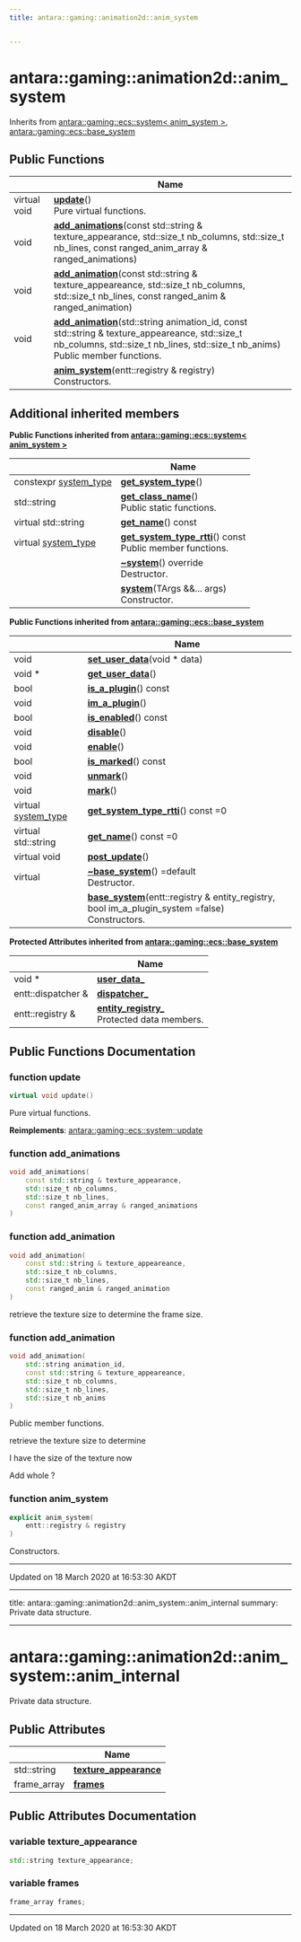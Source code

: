 ```yaml
---
title: antara::gaming::animation2d::anim_system


---
```


# antara::gaming::animation2d::anim_system








Inherits from [antara::gaming::ecs::system< anim_system >](Classes/classantara_1_1gaming_1_1ecs_1_1system.md), [antara::gaming::ecs::base_system](Classes/classantara_1_1gaming_1_1ecs_1_1base__system.md)







## Public Functions

|                | Name           |
| -------------- | -------------- |
| virtual void | **[update](Classes/classantara_1_1gaming_1_1animation2d_1_1anim__system.md#function-update)**() <br>Pure virtual functions.  |
| void | **[add_animations](Classes/classantara_1_1gaming_1_1animation2d_1_1anim__system.md#function-add_animations)**(const std::string & texture_appearance, std::size_t nb_columns, std::size_t nb_lines, const ranged_anim_array & ranged_animations)  |
| void | **[add_animation](Classes/classantara_1_1gaming_1_1animation2d_1_1anim__system.md#function-add_animation)**(const std::string & texture_appeareance, std::size_t nb_columns, std::size_t nb_lines, const ranged_anim & ranged_animation)  |
| void | **[add_animation](Classes/classantara_1_1gaming_1_1animation2d_1_1anim__system.md#function-add_animation)**(std::string animation_id, const std::string & texture_appeareance, std::size_t nb_columns, std::size_t nb_lines, std::size_t nb_anims) <br>Public member functions.  |
|  | **[anim_system](Classes/classantara_1_1gaming_1_1animation2d_1_1anim__system.md#function-anim_system)**(entt::registry & registry) <br>Constructors.  |






## Additional inherited members






**Public Functions inherited from [antara::gaming::ecs::system< anim_system >](Classes/classantara_1_1gaming_1_1ecs_1_1system.md)**

|                | Name           |
| -------------- | -------------- |
| constexpr [system_type](Namespaces/namespaceantara_1_1gaming_1_1ecs.md#enum-system_type) | **[get_system_type](Classes/classantara_1_1gaming_1_1ecs_1_1system.md#function-get_system_type)**()  |
| std::string | **[get_class_name](Classes/classantara_1_1gaming_1_1ecs_1_1system.md#function-get_class_name)**() <br>Public static functions.  |
| virtual std::string | **[get_name](Classes/classantara_1_1gaming_1_1ecs_1_1system.md#function-get_name)**() const  |
| virtual [system_type](Namespaces/namespaceantara_1_1gaming_1_1ecs.md#enum-system_type) | **[get_system_type_rtti](Classes/classantara_1_1gaming_1_1ecs_1_1system.md#function-get_system_type_rtti)**() const <br>Public member functions.  |
|  | **[~system](Classes/classantara_1_1gaming_1_1ecs_1_1system.md#function-~system)**() override <br>Destructor.  |
|  | **[system](Classes/classantara_1_1gaming_1_1ecs_1_1system.md#function-system)**(TArgs &&... args) <br>Constructor.  |









**Public Functions inherited from [antara::gaming::ecs::base_system](Classes/classantara_1_1gaming_1_1ecs_1_1base__system.md)**

|                | Name           |
| -------------- | -------------- |
| void | **[set_user_data](Classes/classantara_1_1gaming_1_1ecs_1_1base__system.md#function-set_user_data)**(void * data)  |
| void * | **[get_user_data](Classes/classantara_1_1gaming_1_1ecs_1_1base__system.md#function-get_user_data)**()  |
| bool | **[is_a_plugin](Classes/classantara_1_1gaming_1_1ecs_1_1base__system.md#function-is_a_plugin)**() const  |
| void | **[im_a_plugin](Classes/classantara_1_1gaming_1_1ecs_1_1base__system.md#function-im_a_plugin)**()  |
| bool | **[is_enabled](Classes/classantara_1_1gaming_1_1ecs_1_1base__system.md#function-is_enabled)**() const  |
| void | **[disable](Classes/classantara_1_1gaming_1_1ecs_1_1base__system.md#function-disable)**()  |
| void | **[enable](Classes/classantara_1_1gaming_1_1ecs_1_1base__system.md#function-enable)**()  |
| bool | **[is_marked](Classes/classantara_1_1gaming_1_1ecs_1_1base__system.md#function-is_marked)**() const  |
| void | **[unmark](Classes/classantara_1_1gaming_1_1ecs_1_1base__system.md#function-unmark)**()  |
| void | **[mark](Classes/classantara_1_1gaming_1_1ecs_1_1base__system.md#function-mark)**()  |
| virtual [system_type](Namespaces/namespaceantara_1_1gaming_1_1ecs.md#enum-system_type) | **[get_system_type_rtti](Classes/classantara_1_1gaming_1_1ecs_1_1base__system.md#function-get_system_type_rtti)**() const =0  |
| virtual std::string | **[get_name](Classes/classantara_1_1gaming_1_1ecs_1_1base__system.md#function-get_name)**() const =0  |
| virtual void | **[post_update](Classes/classantara_1_1gaming_1_1ecs_1_1base__system.md#function-post_update)**()  |
| virtual  | **[~base_system](Classes/classantara_1_1gaming_1_1ecs_1_1base__system.md#function-~base_system)**() =default <br>Destructor.  |
|  | **[base_system](Classes/classantara_1_1gaming_1_1ecs_1_1base__system.md#function-base_system)**(entt::registry & entity_registry, bool im_a_plugin_system =false) <br>Constructors.  |



**Protected Attributes inherited from [antara::gaming::ecs::base_system](Classes/classantara_1_1gaming_1_1ecs_1_1base__system.md)**

|                | Name           |
| -------------- | -------------- |
| void * | **[user_data_](Classes/classantara_1_1gaming_1_1ecs_1_1base__system.md#variable-user_data_)**  |
| entt::dispatcher & | **[dispatcher_](Classes/classantara_1_1gaming_1_1ecs_1_1base__system.md#variable-dispatcher_)**  |
| entt::registry & | **[entity_registry_](Classes/classantara_1_1gaming_1_1ecs_1_1base__system.md#variable-entity_registry_)** <br>Protected data members.  |








## Public Functions Documentation

### function update

```cpp
virtual void update()
```

Pure virtual functions. 
























**Reimplements**: [antara::gaming::ecs::system::update](Classes/classantara_1_1gaming_1_1ecs_1_1system.md#function-update)




### function add_animations

```cpp
void add_animations(
    const std::string & texture_appearance,
    std::size_t nb_columns,
    std::size_t nb_lines,
    const ranged_anim_array & ranged_animations
)
```




























### function add_animation

```cpp
void add_animation(
    const std::string & texture_appeareance,
    std::size_t nb_columns,
    std::size_t nb_lines,
    const ranged_anim & ranged_animation
)
```



























retrieve the texture size to determine the frame size. 

### function add_animation

```cpp
void add_animation(
    std::string animation_id,
    const std::string & texture_appeareance,
    std::size_t nb_columns,
    std::size_t nb_lines,
    std::size_t nb_anims
)
```

Public member functions. 


























retrieve the texture size to determine

I have the size of the texture now

Add whole ? 

### function anim_system

```cpp
explicit anim_system(
    entt::registry & registry
)
```

Constructors. 

































-------------------------------

Updated on 18 March 2020 at 16:53:30 AKDT


---
title: antara::gaming::animation2d::anim_system::anim_internal
summary: Private data structure.  

---

# antara::gaming::animation2d::anim_system::anim_internal




Private data structure. 












## Public Attributes

|                | Name           |
| -------------- | -------------- |
| std::string | **[texture_appearance](Classes/structantara_1_1gaming_1_1animation2d_1_1anim__system_1_1anim__internal.md#variable-texture_appearance)**  |
| frame_array | **[frames](Classes/structantara_1_1gaming_1_1animation2d_1_1anim__system_1_1anim__internal.md#variable-frames)**  |












## Public Attributes Documentation

### variable texture_appearance

```cpp
std::string texture_appearance;
```




























### variable frames

```cpp
frame_array frames;
```
































-------------------------------

Updated on 18 March 2020 at 16:53:30 AKDT



